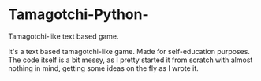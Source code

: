 # Tamagotchi-Python-
Tamagotchi-like text based game.

It's a text based tamagotchi-like game. Made for self-education purposes.
The code itself is a bit messy, as I pretty started it from scratch with almost nothing in mind, getting some ideas on the fly as I wrote it.
